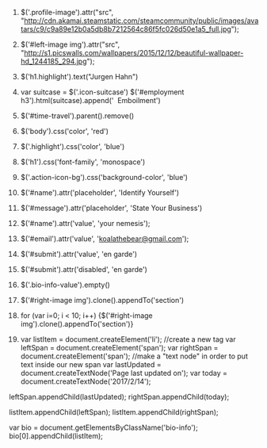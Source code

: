 1. $('.profile-image').attr("src", "http://cdn.akamai.steamstatic.com/steamcommunity/public/images/avatars/c9/c9a89e12b0a5db8b7212564c86f5fc026d50e1a5_full.jpg");

1. $('#left-image img').attr("src", "http://s1.picswalls.com/wallpapers/2015/12/12/beautiful-wallpaper-hd_1244185_294.jpg");

2. $('h1.highlight').text("Jurgen Hahn")

3. var suitcase = $('.icon-suitcase')
  $('#employment h3').html(suitcase).append('&nbsp; Emboilment')

4. $('#time-travel').parent().remove()

5. $('body').css('color', 'red')

6. $('.highlight').css('color', 'blue')

7. $('h1').css('font-family', 'monospace')

8. $('.action-icon-bg').css('background-color', 'blue')

9. $('#name').attr('placeholder', 'Identify Yourself')

10. $('#message').attr('placeholder', 'State Your Business')

11. $('#name').attr('value', 'your nemesis');

12. $('#email').attr('value', 'koalathebear@gmail.com');

13. $('#submit').attr('value', 'en garde')

1. $('#submit').attr('disabled', 'en garde')

2. $('.bio-info-value').empty()

1. $('#right-image img').clone().appendTo('section')

2. for (var i=0; i < 10; i++) {$('#right-image img').clone().appendTo('section')}

3. var listItem = document.createElement('li');
  //create a new <span> tag
  var leftSpan = document.createElement('span');
  var rightSpan = document.createElement('span');
  //make a "text node" in order to put text inside our new span
  var lastUpdated = document.createTextNode('Page last updated on');
  var today = document.createTextNode('2017/2/14');

  leftSpan.appendChild(lastUpdated);
  rightSpan.appendChild(today);

  listItem.appendChild(leftSpan);
  listItem.appendChild(rightSpan);

  var bio = document.getElementsByClassName('bio-info');
  bio[0].appendChild(listItem);
